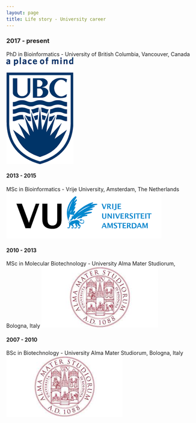 ```yaml
---
layout: page
title: Life story - University career
---
```



### 2017 - present

PhD in Bioinformatics - University of British Columbia, Vancouver, Canada              
![](img/ubc.png)


#### 2013 - 2015

MSc in Bioinformatics - Vrije University, Amsterdam, The Netherlands      
![](img/vrijeuniv.png) 



#### 2010 - 2013

MSc in Molecular Biotechnology - University Alma Mater Studiorum, Bologna, Italy
![](img/unibo.jpeg) 



#### 2007 - 2010

BSc in Biotechnology - University Alma Mater Studiorum, Bologna, Italy
![](img/unibo.jpeg)

